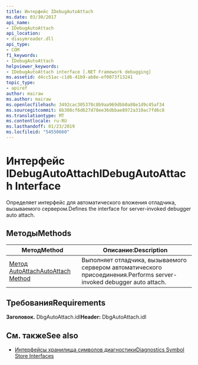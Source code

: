 ```yaml
---
title: Интерфейс IDebugAutoAttach
ms.date: 03/30/2017
api_name:
- IDebugAutoAttach
api_location:
- diasymreader.dll
api_type:
- COM
f1_keywords:
- IDebugAutoAttach
helpviewer_keywords:
- IDebugAutoAttach interface [.NET Framework debugging]
ms.assetid: d4cc51ac-c1d6-41b9-ab8e-ef0073f13241
topic_type:
- apiref
author: mairaw
ms.author: mairaw
ms.openlocfilehash: 3492cac305370c8b9aa969dbb0a88e1d9c45af34
ms.sourcegitcommit: 6b308cf6d627d78ee36dbbae8972a310ac7fd6c8
ms.translationtype: MT
ms.contentlocale: ru-RU
ms.lasthandoff: 01/23/2019
ms.locfileid: "54550660"
---
```

# <a name="idebugautoattach-interface"></a><span data-ttu-id="88a45-102">Интерфейс IDebugAutoAttach</span><span class="sxs-lookup"><span data-stu-id="88a45-102">IDebugAutoAttach Interface</span></span>
<span data-ttu-id="88a45-103">Определяет интерфейс для автоматического вложения отладчика, вызываемого сервером.</span><span class="sxs-lookup"><span data-stu-id="88a45-103">Defines the interface for server-invoked debugger auto attach.</span></span>  
  
## <a name="methods"></a><span data-ttu-id="88a45-104">Методы</span><span class="sxs-lookup"><span data-stu-id="88a45-104">Methods</span></span>  
  
|<span data-ttu-id="88a45-105">Метод</span><span class="sxs-lookup"><span data-stu-id="88a45-105">Method</span></span>|<span data-ttu-id="88a45-106">Описание:</span><span class="sxs-lookup"><span data-stu-id="88a45-106">Description</span></span>|  
|------------|-----------------|  
|[<span data-ttu-id="88a45-107">Метод AutoAttach</span><span class="sxs-lookup"><span data-stu-id="88a45-107">AutoAttach Method</span></span>](../../../../docs/framework/unmanaged-api/diagnostics/idebugautoattach-autoattach-method.md)|<span data-ttu-id="88a45-108">Выполняет отладчика, вызываемого сервером автоматического присоединения.</span><span class="sxs-lookup"><span data-stu-id="88a45-108">Performs server-invoked debugger auto attach.</span></span>|  
  
## <a name="requirements"></a><span data-ttu-id="88a45-109">Требования</span><span class="sxs-lookup"><span data-stu-id="88a45-109">Requirements</span></span>  
 <span data-ttu-id="88a45-110">**Заголовок.** DbgAutoAttach.idl</span><span class="sxs-lookup"><span data-stu-id="88a45-110">**Header:** DbgAutoAttach.idl</span></span>  
  
## <a name="see-also"></a><span data-ttu-id="88a45-111">См. также</span><span class="sxs-lookup"><span data-stu-id="88a45-111">See also</span></span>
- [<span data-ttu-id="88a45-112">Интерфейсы хранилища символов диагностики</span><span class="sxs-lookup"><span data-stu-id="88a45-112">Diagnostics Symbol Store Interfaces</span></span>](../../../../docs/framework/unmanaged-api/diagnostics/diagnostics-symbol-store-interfaces.md)
